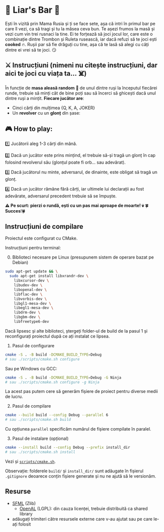 # 🍻 Liar's Bar 🔫

Ești în vizită prin Mama Rusia și ți se face sete, așa că intri în primul bar pe care îl vezi, ca să tragi și tu la măsea ceva bun.
Te așezi frumos la masă și vezi cum vin trei rusnaci la tine. Ei te forțează să joci jocul lor, care este o combinație dintre Trombon și Ruleta rusească, iar dacă refuzi să te joci ești **cooked** 🔥.
Rușii par să fie drăguți cu tine, așa că te lasă să alegi cu câți dintre ei vrei să te joci. 😏


## ⚔️ Instrucțiuni (**nimeni nu citește instrucțiuni, dar aici te joci cu viața ta... ☠️**)
În funcție de **masa aleasă random** 🎲 de unul dintre ruși la începutul fiecărei runde, trebuie să minți cât de bine poți sau să încerci să ghicești dacă unul dintre ruși a mințit.
**Fiecare jucător are**:
- Cinci cărți din mulțimea {Q, K, A, JOKER}
- Un **revolver** cu un **glonț** din șase:



## 🎮 How to play:
1️⃣ Jucătorii aleg 1-3 cărți din mână.

2️⃣ Dacă un jucător este prins mințind, el trebuie să-și tragă un glonț în cap folosind revolverul său (glonțul poate fi orb... sau adevărat).

3️⃣ Dacă jucătorul nu minte, adversarul, de dinainte, este obligat să tragă un glonț.

4️⃣ Dacă un jucător rămâne fără cărți, iar ultimele lui declarații au fost adevărate, adversarul precedent trebuie să se împuște.

**⚠️ Pe scurt: pierzi o rundă, ești cu un pas mai aproape de moarte! 💀**
🍀**Succes**!🍀




## Instrucțiuni de compilare

Proiectul este configurat cu CMake.

Instrucțiuni pentru terminal:

0. Biblioteci necesare pe Linux (presupunem sistem de operare bazat pe Debian)
```sh
sudo apt-get update && \
  sudo apt-get install libxrandr-dev \
    libxcursor-dev \
    libudev-dev \
    libopenal-dev \
    libflac-dev \
    libvorbis-dev \
    libgl1-mesa-dev \
    libegl1-mesa-dev \
    libdrm-dev \
    libgbm-dev \
    libfreetype6-dev
```

Dacă lipsesc și alte biblioteci, ștergeți folder-ul de build de la pasul 1 și reconfigurați proiectul după ce ați instalat ce lipsea.

1. Pasul de configurare
```sh
cmake -S . -B build -DCMAKE_BUILD_TYPE=Debug
# sau ./scripts/cmake.sh configure
```

Sau pe Windows cu GCC:
```sh
cmake -S . -B build -DCMAKE_BUILD_TYPE=Debug -G Ninja
# sau ./scripts/cmake.sh configure -g Ninja
```

La acest pas putem cere să generăm fișiere de proiect pentru diverse medii de lucru.


2. Pasul de compilare
```sh
cmake --build build --config Debug --parallel 6
# sau ./scripts/cmake.sh build
```

Cu opțiunea `parallel` specificăm numărul de fișiere compilate în paralel.


3. Pasul de instalare (opțional)
```sh
cmake --install build --config Debug --prefix install_dir
# sau ./scripts/cmake.sh install
```

Vezi și [`scripts/cmake.sh`](scripts/cmake.sh).

Observație: folderele `build/` și `install_dir/` sunt adăugate în fișierul `.gitignore` deoarece
conțin fișiere generate și nu ne ajută să le versionăm.


## Resurse

- [SFML](https://github.com/SFML/SFML/tree/2.6.1) (Zlib)
  - [OpenAL](https://openal-soft.org/) (LGPL): din cauza licenței, trebuie distribuită ca shared library
- adăugați trimiteri către resursele externe care v-au ajutat sau pe care le-ați folosit
